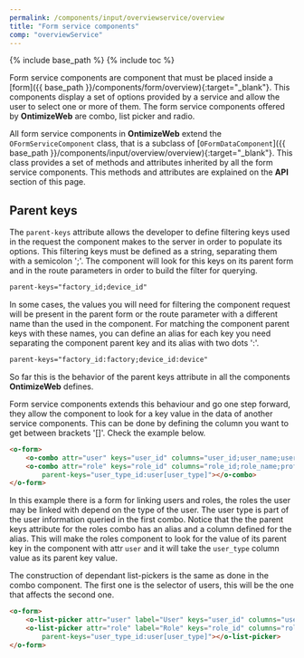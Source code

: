 ```yaml
---
permalink: /components/input/overviewservice/overview
title: "Form service components"
comp: "overviewService"
---
```


{% include base_path %}
{% include toc %}

Form service components are component that must be placed inside a [form]({{ base_path }}/components/form/overview){:target="_blank"}. This components display a set of options provided by a service and allow the user to select one or more of them. The form service components offered by **OntimizeWeb** are combo, list picker and radio.

All form service components in **OntimizeWeb** extend the `OFormServiceComponent` class, that is a subclass of [`OFormDataComponent`]({{ base_path }}/components/input/overview/overview){:target="_blank"}. This class provides a set of methods and attributes inherited by all the form service components. This methods and attributes are explained on the **API** section of this page.

## Parent keys

The `parent-keys` attribute allows the developer to define filtering keys used in the request the component makes to the server in order to populate its options. This filtering keys must be defined as a string, separating them with a semicolon ';'. The component will look for this keys on its parent form and in the route parameters in order to build the filter for querying.

```html
parent-keys="factory_id;device_id"
```

In some cases, the values you will need for filtering the component request will be present in the parent form or the route parameter with a different name than the used in the component. For matching the component parent keys with these names, you can define an alias for each key you need separating the component parent key and its alias with two dots ':'.

```html
parent-keys="factory_id:factory;device_id:device"
```

So far this is the behavior of the parent keys attribute in all the components **OntimizeWeb** defines.

Form service components extends this behaviour and go one step forward, they allow the component to look for a key value in the data of another service components. This can be done by defining the column you want to get between brackets '[]'. Check the example below.

```html
<o-form>
    <o-combo attr="user" keys="user_id" columns="user_id;user_name;user_type"></o-combo>
    <o-combo attr="role" keys="role_id" columns="role_id;role_name;profile_id"
        parent-keys="user_type_id:user[user_type]"></o-combo>
</o-form>
```

In this example there is a form for linking users and roles, the roles the user may be linked with depend on the type of the user. The user type is part of the user information queried in the first combo. Notice that the the parent keys attribute for the roles combo has an alias and a column defined for the alias. This will make the roles component to look for the value of its parent key in the component with attr `user` and it will take the `user_type` column value as its parent key value.

The construction of dependant list-pickers is the same as done in the combo component. The first one is the selector of users, this will be the one that affects the second one.

```html
<o-form>
    <o-list-picker attr="user" label="User" keys="user_id" columns="user_id;user_name;user_type"></o-list-picker>
    <o-list-picker attr="role" label="Role" keys="role_id" columns="role_id;role_name;profile_id"
        parent-keys="user_type_id:user[user_type]"></o-list-picker>
</o-form>
```
